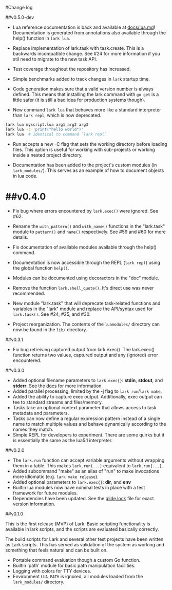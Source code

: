 #Change log

##v0.5.0-dev

- Lua reference documentation is back and available at
  [docs/lua.md](docs/lua.md)!  Documentation is generated from annotations also
  available through the help() function in `lark lua`.

- Replace implementation of lark.task with task.create.  This is a backwards
  incompatible change.  See #24 for more information if you stil need to
  migrate to the new task API.

- Test coverage throughout the repository has increased.

- Simple benchmarks added to track changes in `lark` startup time.

- Code generation makes sure that a valid version number is always defined.
  This means that installing the lark command with `go get` is a little safer
  (it is still a bad idea for production systems though).

- New command `lark lua` that behaves more like a standard interpreter than
  `lark repl`, which is now deprecated.

```sh
lark lua myscript.lua arg1 arg2 arg3
lark lua -c 'print("hello world")'
lark lua  # identical to command `lark repl`
```

- Run accepts a new -C flag that sets the working directory before loading
  files.  This option is useful for working with sub-projects or working inside
  a nested project directory.

- Documentation has been added to the project's custom modules (in
  `lark_modules/`).  This serves as an example of how to document objects in
  lua code.

##v0.4.0
=======

- Fix bug where errors encountered by `lark.exec()` were ignored. See #62.

- Rename the `with_pattern()` and `with_name()` functions in the "lark.task"
  module to `pattern()` and `name()` respectively.  See #59 and #60 for more
  details.

- Fix documentation of available modules available through the help() command.

- Documentation is now accessible through the REPL (`lark repl`) using the
  global function `help()`.

- Modules can be documented using decoractors in the "doc" module.

- Remove the function `lark.shell_quote()`.  It's direct use was never
  recommended.

- New module "lark.task" that will deprecate task-related functions and
  variables in the "lark" module and replace the API/syntax used for
  `lark.task()`.  See #24, #25, and #30.

- Project reorganization.  The contents of the `luamodules/` directory can now
  be found in the `lib/` directory.

##v0.3.1

- Fix bug retreiving captured output from lark.exec().  The lark.exec()
  function returns two values, captured output and any (ignored) error
  encountered.

##v0.3.0

- Added optional filename parameters to `lark.exec{}`: **stdin**, **stdout**,
  and **stderr**.  See the [docs](docs/lua.md) for more information.
- Added parallel processing, limited by the -j flag to `lark run`/`lark make`.
- Added the ability to capture exec output.  Additionally, exec output can tee
  to standard streams and files/memory.
- Tasks take an optional context parameter that allows access to task metadata
  and parameters.
- Tasks can now define a regular expression pattern instead of a single name to
  match multiple values and behave dynamically according to the names they
  match.
- Simple REPL for developers to experiment.  There are some quirks but it is
  essentially the same as the lua5.1 interpreter.
  

##v0.2.0

- The `lark.run` function can accept variable arguments without wrapping them
  in a table.  This makes `lark.run(...)` equivalent to `lark.run{...}`.
- Added subcommand "make" as an alias of "run" to make invocations more
  idiomatic (e.g. `lark make release`).
- Added optional parameters to `lark.exec{}`: **dir**, and **env**
- Builtin lua modules now have nominal tests in place with a test framework for
  future modules.
- Dependencies have been updated.  See the [glide.lock](glide.lock) file for
  exact version information.

##v0.1.0

This is the first release (MVP) of Lark. Basic scripting functionality is
available in lark scripts, and the scripts are evaluated basically correctly.

The build scripts for Lark and several other test projects have been written as
Lark scripts.  This has served as validation of the system as working and
something that feels natural and can be built on.

- Portable command evaluation though a custom Go function.
- Builtin 'path' module for basic path manipulation facilities.
- Logging with colors for TTY devices.
- Environment `LUA_PATH` is ignored, all modules loaded from the
  `lark_modules/` directory.
